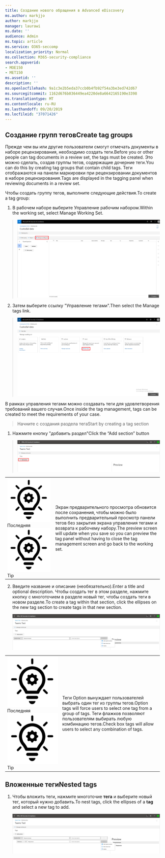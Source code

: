 ```yaml
---
title: Создание нового обращения в Advanced eDiscovery
ms.author: markjjo
author: markjjo
manager: laurawi
ms.date: ''
audience: Admin
ms.topic: article
ms.service: O365-seccomp
localization_priority: Normal
ms.collection: M365-security-compliance
search.appverid:
- MOE150
- MET150
ms.assetid: ''
description: ''
ms.openlocfilehash: 9a1c3e2b5eda37ccb0b4fb92f54a3be3ed742d67
ms.sourcegitcommit: 1162d676b036449ea4220de8a6642165190e3398
ms.translationtype: MT
ms.contentlocale: ru-RU
ms.lasthandoff: 09/20/2019
ms.locfileid: "37071426"
---
```

## <a name="create-tag-groups"></a><span data-ttu-id="c207b-102">Создание групп тегов</span><span class="sxs-lookup"><span data-stu-id="c207b-102">Create tag groups</span></span>

<span data-ttu-id="c207b-103">Прежде чем вы или другие пользователи смогут отмечать документы в наборе рецензирования, необходимо создать теги.</span><span class="sxs-lookup"><span data-stu-id="c207b-103">Before you or other people can tag documents in a review set, the tags must be created.</span></span> <span data-ttu-id="c207b-104">Это можно сделать, создав группы тегов, содержащие дочерние теги.</span><span class="sxs-lookup"><span data-stu-id="c207b-104">You can do this by creating tag groups that contain child tags.</span></span> <span data-ttu-id="c207b-105">Теги отображаются на панели маркировки при рецензировании документов в наборе рецензирования.</span><span class="sxs-lookup"><span data-stu-id="c207b-105">Tags are displayed in the tagging panel when reviewing documents in a review set.</span></span>

<span data-ttu-id="c207b-106">Чтобы создать группу тегов, выполните следующие действия.</span><span class="sxs-lookup"><span data-stu-id="c207b-106">To create a tag group:</span></span>

1.  <span data-ttu-id="c207b-107">В рабочем наборе выберите Управление рабочим набором.</span><span class="sxs-lookup"><span data-stu-id="c207b-107">Within the working set, select Manage Working Set.</span></span>

> ![](media/ED-managews.png)

2.  <span data-ttu-id="c207b-108">Затем выберите ссылку "Управление тегами".</span><span class="sxs-lookup"><span data-stu-id="c207b-108">Then select the Manage tags link.</span></span>

> ![](media/ED-managetags.png)

<span data-ttu-id="c207b-109">В рамках управления тегами можно создавать теги для удовлетворения требований вашего случая.</span><span class="sxs-lookup"><span data-stu-id="c207b-109">Once inside the tag management, tags can be created to meet the requirements of your case.</span></span>

> <span data-ttu-id="c207b-110">Начните с создания раздела тега</span><span class="sxs-lookup"><span data-stu-id="c207b-110">Start by creating a tag section</span></span>

1.  <span data-ttu-id="c207b-111">Нажмите кнопку "добавить раздел"</span><span class="sxs-lookup"><span data-stu-id="c207b-111">Click the “Add section” button</span></span>

> ![Автоматически созданное изображение с описанием снимка экрана](media/ED-addtagsection.png)

|                                                                                                                             |                                                                                                                                                                 |
| --------------------------------------------------------------------------------------------------------------------------- | --------------------------------------------------------------------------------------------------------------------------------------------------------------- |
| <span data-ttu-id="c207b-113">![](media/ED-tipicon.png)Последняя</span><span class="sxs-lookup"><span data-stu-id="c207b-113">![](media/ED-tipicon.png)Tip</span></span> | <span data-ttu-id="c207b-114">Экран предварительного просмотра обновится после сохранения, чтобы можно было выполнить предварительный просмотр панели тегов без закрытия экрана управления тегами и возврата к рабочему набору.</span><span class="sxs-lookup"><span data-stu-id="c207b-114">The preview screen will update when you save so you can preview the tag panel without having to close the tag management screen and go back to the working set.</span></span> |

2.  <span data-ttu-id="c207b-115">Введите название и описание (необязательно).</span><span class="sxs-lookup"><span data-stu-id="c207b-115">Enter a title and optional description.</span></span> <span data-ttu-id="c207b-116">Чтобы создать тег в этом разделе, нажмите кнопку с многоточием в разделе новый тег, чтобы создать теги в новом разделе.</span><span class="sxs-lookup"><span data-stu-id="c207b-116">To create a tag within that section, click the ellipses on the new tag section to create tags in that new section.</span></span>
    
    ![Снимок экрана с автоматическим созданием описания сотового телефона](media/ED-createtag.png)

|                                                                                                                             |                                                                                                                                         |
| --------------------------------------------------------------------------------------------------------------------------- | --------------------------------------------------------------------------------------------------------------------------------------- |
| <span data-ttu-id="c207b-118">![](media/ED-tipicon.png)Последняя</span><span class="sxs-lookup"><span data-stu-id="c207b-118">![](media/ED-tipicon.png)Tip</span></span> | <span data-ttu-id="c207b-119">Теги Option вынуждает пользователей выбрать один тег из группы тегов.</span><span class="sxs-lookup"><span data-stu-id="c207b-119">Option tags will force users to select one tag from a group of tags.</span></span> <span data-ttu-id="c207b-120">Теги флажков позволяют пользователям выбирать любую комбинацию тегов.</span><span class="sxs-lookup"><span data-stu-id="c207b-120">Check box tags will allow users to select any combination of tags.</span></span> |

## <a name="nested-tags"></a><span data-ttu-id="c207b-121">Вложенные теги</span><span class="sxs-lookup"><span data-stu-id="c207b-121">Nested tags</span></span>

1.  <span data-ttu-id="c207b-122">Чтобы вложить теги, нажмите многоточие **тега** и выберите новый тег, который нужно добавить.</span><span class="sxs-lookup"><span data-stu-id="c207b-122">To nest tags, click the ellipses of a **tag** and select a new tag to add.</span></span>
    
    ![](media/ED-tagnesting.png)

